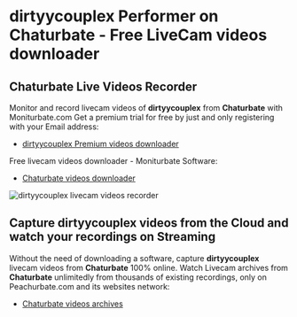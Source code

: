 # dirtyycouplex Performer on Chaturbate - Free LiveCam videos downloader

## Chaturbate Live Videos Recorder

Monitor and record livecam videos of **dirtyycouplex** from **Chaturbate** with Moniturbate.com
Get a premium trial for free by just and only registering with your Email address:
* [dirtyycouplex Premium videos downloader](https://moniturbate.com/request-demo-licence-key.html)

Free livecam videos downloader - Moniturbate Software:
* [Chaturbate videos downloader](https://moniturbate.com/moniturbate-download-software.html)

![dirtyycouplex livecam videos recorder](https://peachurnet.com/templates/moniturbate-software.png)


## Capture dirtyycouplex videos from the Cloud and watch your recordings on Streaming

Without the need of downloading a software, capture **dirtyycouplex** livecam videos from **Chaturbate** 100% online.
Watch Livecam archives from **Chaturbate** unlimitedly from thousands of existing recordings, only on Peachurbate.com and its websites network:
* [Chaturbate videos archives](https://peachurnet.com/)